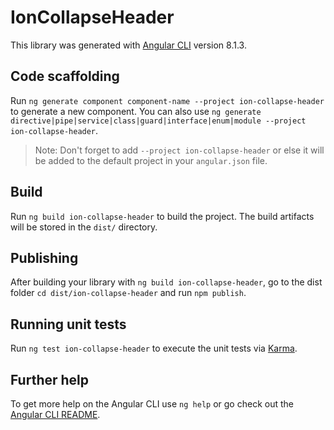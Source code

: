 # IonCollapseHeader

This library was generated with [Angular CLI](https://github.com/angular/angular-cli) version 8.1.3.

## Code scaffolding

Run `ng generate component component-name --project ion-collapse-header` to generate a new component. You can also use `ng generate directive|pipe|service|class|guard|interface|enum|module --project ion-collapse-header`.
> Note: Don't forget to add `--project ion-collapse-header` or else it will be added to the default project in your `angular.json` file. 

## Build

Run `ng build ion-collapse-header` to build the project. The build artifacts will be stored in the `dist/` directory.

## Publishing

After building your library with `ng build ion-collapse-header`, go to the dist folder `cd dist/ion-collapse-header` and run `npm publish`.

## Running unit tests

Run `ng test ion-collapse-header` to execute the unit tests via [Karma](https://karma-runner.github.io).

## Further help

To get more help on the Angular CLI use `ng help` or go check out the [Angular CLI README](https://github.com/angular/angular-cli/blob/master/README.md).
